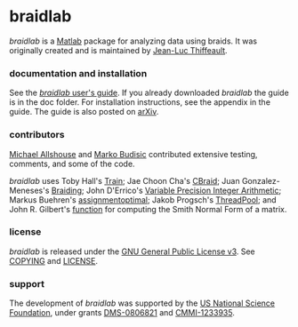 # braidlab

*braidlab* is a [Matlab][1] package for analyzing data using braids.  It was originally created and is maintained by [Jean-Luc Thiffeault][2].

### documentation and installation

See the [*braidlab* user's guide][3].  If you already downloaded *braidlab* the guide is in the doc folder.  For installation instructions, see the appendix in the guide.  The guide is also posted on [arXiv][4].

### contributors

[Michael Allshouse][5] and [Marko Budisic][6] contributed extensive testing, comments, and some of the code.

*braidlab* uses Toby Hall's [Train][7]; Jae Choon Cha's [CBraid][8]; Juan Gonzalez-Meneses's [Braiding][9]; John D'Errico's [Variable Precision Integer Arithmetic][10]; Markus Buehren's [assignmentoptimal][11]; Jakob Progsch's [ThreadPool][12]; and John R. Gilbert's [function][13] for computing the Smith Normal Form of a matrix.

### license

*braidlab* is released under the [GNU General Public License v3][14].  See [COPYING][15] and [LICENSE][16].

### support

The development of *braidlab* was supported by the [US National Science Foundation][17], under grants [DMS-0806821][18] and [CMMI-1233935][19].

[1]: http://www.mathworks.com/products/matlab/
[2]: http://www.math.wisc.edu/~jeanluc/
[3]: http://bitbucket.org/jeanluc/braidlab/src/tip/doc/braidlab_guide.pdf
[4]: http://arxiv.org/abs/1410.0849
[5]: http://chaos.utexas.edu/people/post-docs/michael-allshouse
[6]: http://mbudisic.wordpress.com/
[7]: http://www.liv.ac.uk/~tobyhall/T_Hall.html
[8]: http://code.google.com/p/cbraid
[9]: http://personal.us.es/meneses/index2.swf
[10]: http://www.mathworks.com/matlabcentral/fileexchange/22725-variable-precision-integer-arithmetic
[11]: http://www.mathworks.com/matlabcentral/fileexchange/6543
[12]: https://github.com/progschj/ThreadPool
[13]: http://www.mathworks.com/matlabcentral/newsreader/view_thread/13728
[14]: http://www.gnu.org/licenses/gpl-3.0.html
[15]: http://bitbucket.org/jeanluc/braidlab/raw/tip/COPYING
[16]: http://bitbucket.org/jeanluc/braidlab/raw/tip/LICENSE
[17]: http://www.nsf.gov
[18]: http://www.nsf.gov/awardsearch/showAward?AWD_ID=0806821
[19]: http://www.nsf.gov/awardsearch/showAward?AWD_ID=1233935

